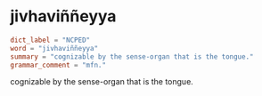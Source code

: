 # jivhaviññeyya

``` toml
dict_label = "NCPED"
word = "jivhaviññeyya"
summary = "cognizable by the sense-organ that is the tongue."
grammar_comment = "mfn."
```

cognizable by the sense\-organ that is the tongue.

